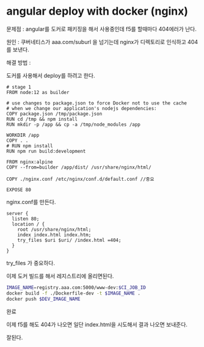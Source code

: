 # angular deploy with docker (nginx)

문제점 : angular를 도커로 패키징을 해서 사용중인데 f5를 할때마다 404에러가 난다. 

원인 : 쿠버네티스가 aaa.com/suburl 을 넘기는데 nginx가 디렉토리로 인식하고 404를 보낸다. 

해결 방법 : 

도커를 사용해서 deploy를 하려고 한다. 

```
# stage 1
FROM node:12 as builder

# use changes to package.json to force Docker not to use the cache
# when we change our application's nodejs dependencies:
COPY package.json /tmp/package.json
RUN cd /tmp && npm install
RUN mkdir -p /app && cp -a /tmp/node_modules /app

WORKDIR /app
COPY . .
# RUN npm install
RUN npm run build:development

FROM nginx:alpine
COPY --from=builder /app/dist/ /usr/share/nginx/html/

COPY ./nginx.conf /etc/nginx/conf.d/default.conf //중요

EXPOSE 80
```

nginx.conf를 만든다.
```
server {
  listen 80;
  location / {
    root /usr/share/nginx/html;
    index index.html index.htm;
    try_files $uri $uri/ /index.html =404;
  }
}
```

try_files 가 중요하다. 

이제 도커 빌드를 해서 레지스트리에 올리면된다.

```bash
IMAGE_NAME=registry.aaa.com:5000/www-dev:$CI_JOB_ID
docker build -f ./Dockerfile-dev -t $IMAGE_NAME .
docker push $DEV_IMAGE_NAME
```

완료

이제 f5를 해도 404가 나오면 일단 index.html을 시도해서 결과 나오면 보내준다. 

잘된다.





